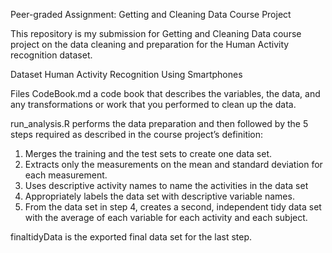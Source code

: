 Peer-graded Assignment: Getting and Cleaning Data Course Project

This repository is my submission for Getting and Cleaning Data course project on the data cleaning and preparation for the Human Activity recognition dataset.

Dataset
Human Activity Recognition Using Smartphones

Files
CodeBook.md a code book that describes the variables, the data, and any transformations or work that you performed to clean up the data.

run_analysis.R performs the data preparation and then followed by the 5 steps required as described in the course project’s definition:

1. Merges the training and the test sets to create one data set.
2. Extracts only the measurements on the mean and standard deviation for each measurement.
3. Uses descriptive activity names to name the activities in the data set
4. Appropriately labels the data set with descriptive variable names.
5. From the data set in step 4, creates a second, independent tidy data set with the average of each variable for each activity and each subject.

finaltidyData is the exported final data set for the last step.

